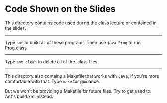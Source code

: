 Code Shown on the Slides
========================

This directory contains code used during the class lecture or contained in the slides.

---

Type ``ant`` to build all of these programs. Then use ``java Prog`` to run Prog.class.

---

Type ``ant clean`` to delete all of the .class files.

---

This directory also contains a Makefile that works with Java, if you're more comfortable with that. Type ``make`` for guidance. 

But we won't be providing a Makefile for future files. Try to get used to Ant's build.xml instead.

